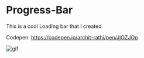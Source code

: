 # Progress-Bar

This is a cool Loading bar that I created.

Codepen: https://codepen.io/archit-rathi/pen/JjOZJOp

![gif](https://user-images.githubusercontent.com/64769555/155269700-51262eb2-6250-4511-b41f-ad802a0b4445.gif)
